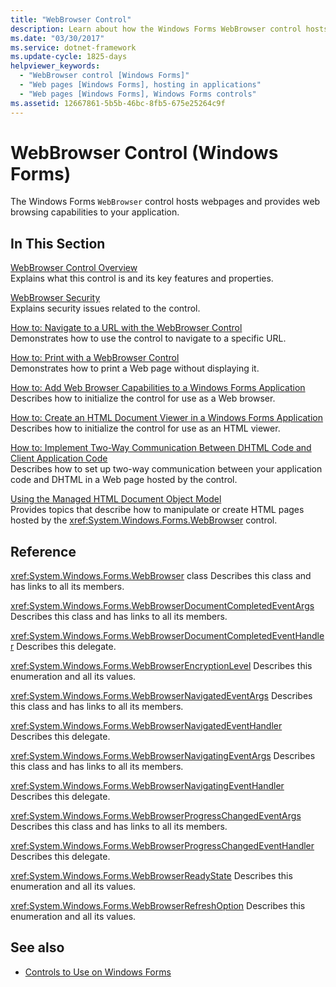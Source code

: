 ```yaml
---
title: "WebBrowser Control"
description: Learn about how the Windows Forms WebBrowser control hosts webpages and provides web browsing capabilities to your application.
ms.date: "03/30/2017"
ms.service: dotnet-framework
ms.update-cycle: 1825-days
helpviewer_keywords:
  - "WebBrowser control [Windows Forms]"
  - "Web pages [Windows Forms], hosting in applications"
  - "Web pages [Windows Forms], Windows Forms controls"
ms.assetid: 12667861-5b5b-46bc-8fb5-675e25264c9f
---
```

# WebBrowser Control (Windows Forms)

The Windows Forms `WebBrowser` control hosts webpages and provides web browsing capabilities to your application.

## In This Section

[WebBrowser Control Overview](webbrowser-control-overview.md)\
Explains what this control is and its key features and properties.

[WebBrowser Security](webbrowser-security.md)\
Explains security issues related to the control.

[How to: Navigate to a URL with the WebBrowser Control](how-to-navigate-to-a-url-with-the-webbrowser-control.md)\
Demonstrates how to use the control to navigate to a specific URL.

[How to: Print with a WebBrowser Control](how-to-print-with-a-webbrowser-control.md)\
Demonstrates how to print a Web page without displaying it.

[How to: Add Web Browser Capabilities to a Windows Forms Application](how-to-add-web-browser-capabilities-to-a-windows-forms-application.md)\
Describes how to initialize the control for use as a Web browser.

[How to: Create an HTML Document Viewer in a Windows Forms Application](how-to-create-an-html-document-viewer-in-a-windows-forms-application.md)\
Describes how to initialize the control for use as an HTML viewer.

[How to: Implement Two-Way Communication Between DHTML Code and Client Application Code](implement-two-way-com-between-dhtml-and-client.md)\
Describes how to set up two-way communication between your application code and DHTML in a Web page hosted by the control.

[Using the Managed HTML Document Object Model](using-the-managed-html-document-object-model.md)\
Provides topics that describe how to manipulate or create HTML pages hosted by the <xref:System.Windows.Forms.WebBrowser> control.

## Reference

<xref:System.Windows.Forms.WebBrowser> class
Describes this class and has links to all its members.

<xref:System.Windows.Forms.WebBrowserDocumentCompletedEventArgs>
Describes this class and has links to all its members.

<xref:System.Windows.Forms.WebBrowserDocumentCompletedEventHandler>
Describes this delegate.

<xref:System.Windows.Forms.WebBrowserEncryptionLevel>
Describes this enumeration and all its values.

<xref:System.Windows.Forms.WebBrowserNavigatedEventArgs>
Describes this class and has links to all its members.

<xref:System.Windows.Forms.WebBrowserNavigatedEventHandler>
Describes this delegate.

<xref:System.Windows.Forms.WebBrowserNavigatingEventArgs>
Describes this class and has links to all its members.

<xref:System.Windows.Forms.WebBrowserNavigatingEventHandler>
Describes this delegate.

<xref:System.Windows.Forms.WebBrowserProgressChangedEventArgs>
Describes this class and has links to all its members.

<xref:System.Windows.Forms.WebBrowserProgressChangedEventHandler>
Describes this delegate.

<xref:System.Windows.Forms.WebBrowserReadyState>
Describes this enumeration and all its values.

<xref:System.Windows.Forms.WebBrowserRefreshOption>
Describes this enumeration and all its values.

## See also

- [Controls to Use on Windows Forms](controls-to-use-on-windows-forms.md)
